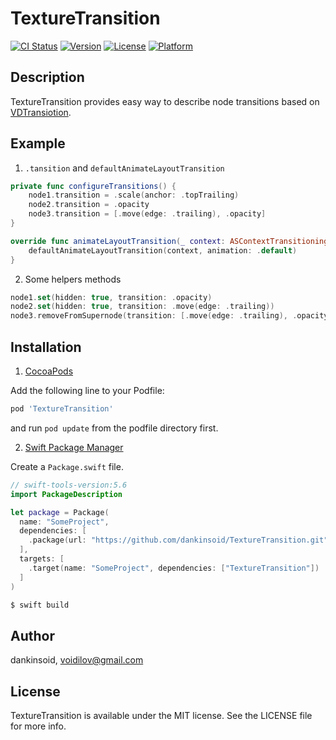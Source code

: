 # TextureTransition

[![CI Status](https://img.shields.io/travis/dankinsoid/TextureTransition.svg?style=flat)](https://travis-ci.org/dankinsoid/TextureTransition)
[![Version](https://img.shields.io/cocoapods/v/TextureTransition.svg?style=flat)](https://cocoapods.org/pods/TextureTransition)
[![License](https://img.shields.io/cocoapods/l/TextureTransition.svg?style=flat)](https://cocoapods.org/pods/TextureTransition)
[![Platform](https://img.shields.io/cocoapods/p/TextureTransition.svg?style=flat)](https://cocoapods.org/pods/TextureTransition)


## Description

TextureTransition provides easy way to describe node transitions based on [VDTransiotion](https://github.com/dankinsoid/VDTransiotion.git).

## Example
1. `.tansition` and `defaultAnimateLayoutTransition`
```swift
private func configureTransitions() {
    node1.transition = .scale(anchor: .topTrailing)
    node2.transition = .opacity
    node3.transition = [.move(edge: .trailing), .opacity]
}

override func animateLayoutTransition(_ context: ASContextTransitioning) {
    defaultAnimateLayoutTransition(context, animation: .default)
}
```
2. Some helpers methods
```swift 
node1.set(hidden: true, transition: .opacity)
node2.set(hidden: true, transition: .move(edge: .trailing))
node3.removeFromSupernode(transition: [.move(edge: .trailing), .opacity])
```

## Installation
1.  [CocoaPods](https://cocoapods.org)

Add the following line to your Podfile:
```ruby
pod 'TextureTransition'
```
and run `pod update` from the podfile directory first.

2. [Swift Package Manager](https://github.com/apple/swift-package-manager)

Create a `Package.swift` file.
```swift
// swift-tools-version:5.6
import PackageDescription

let package = Package(
  name: "SomeProject",
  dependencies: [
    .package(url: "https://github.com/dankinsoid/TextureTransition.git", from: "1.1.4")
  ],
  targets: [
    .target(name: "SomeProject", dependencies: ["TextureTransition"])
  ]
)
```
```ruby
$ swift build
```

## Author

dankinsoid, voidilov@gmail.com

## License

TextureTransition is available under the MIT license. See the LICENSE file for more info.

